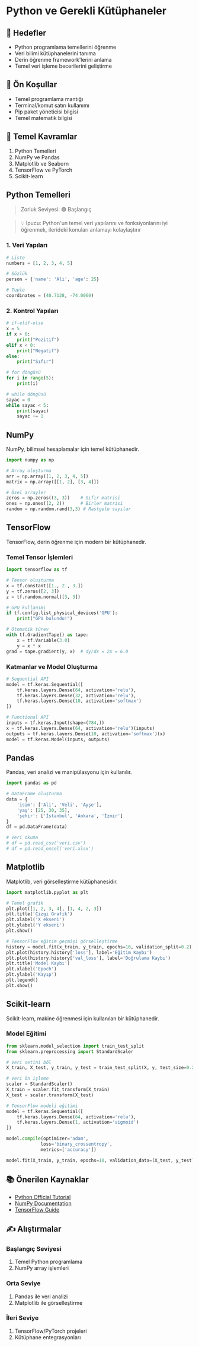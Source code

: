# Python ve Gerekli Kütüphaneler

## 🎯 Hedefler
- Python programlama temellerini öğrenme
- Veri bilimi kütüphanelerini tanıma
- Derin öğrenme framework'lerini anlama
- Temel veri işleme becerilerini geliştirme

## 📑 Ön Koşullar
- Temel programlama mantığı
- Terminal/komut satırı kullanımı
- Pip paket yöneticisi bilgisi
- Temel matematik bilgisi

## 🔑 Temel Kavramlar
1. Python Temelleri
2. NumPy ve Pandas
3. Matplotlib ve Seaborn
4. TensorFlow ve PyTorch
5. Scikit-learn

## Python Temelleri
> Zorluk Seviyesi: 🟢 Başlangıç

> 💡 İpucu: Python'un temel veri yapılarını ve fonksiyonlarını iyi öğrenmek, ilerideki konuları anlamayı kolaylaştırır

### 1. Veri Yapıları
```python
# Liste
numbers = [1, 2, 3, 4, 5]

# Sözlük
person = {'name': 'Ali', 'age': 25}

# Tuple
coordinates = (40.7128, -74.0060)
```

### 2. Kontrol Yapıları
```python
# if-elif-else
x = 5
if x > 0:
    print("Pozitif")
elif x < 0:
    print("Negatif")
else:
    print("Sıfır")

# for döngüsü
for i in range(5):
    print(i)

# while döngüsü
sayac = 0
while sayac < 5:
    print(sayac)
    sayac += 1
```

## NumPy
NumPy, bilimsel hesaplamalar için temel kütüphanedir.

```python
import numpy as np

# Array oluşturma
arr = np.array([1, 2, 3, 4, 5])
matrix = np.array([[1, 2], [3, 4]])

# Özel arrayler
zeros = np.zeros((3, 3))    # Sıfır matrisi
ones = np.ones((2, 2))      # Birler matrisi
random = np.random.rand(3,3) # Rastgele sayılar
```

## TensorFlow
TensorFlow, derin öğrenme için modern bir kütüphanedir.

### Temel Tensor İşlemleri
```python
import tensorflow as tf

# Tensor oluşturma
x = tf.constant([1., 2., 3.])
y = tf.zeros([2, 3])
z = tf.random.normal([3, 3])

# GPU kullanımı
if tf.config.list_physical_devices('GPU'):
    print("GPU bulundu!")

# Otomatik türev
with tf.GradientTape() as tape:
    x = tf.Variable(3.0)
    y = x * x
grad = tape.gradient(y, x)  # dy/dx = 2x = 6.0
```

### Katmanlar ve Model Oluşturma
```python
# Sequential API
model = tf.keras.Sequential([
    tf.keras.layers.Dense(64, activation='relu'),
    tf.keras.layers.Dense(32, activation='relu'),
    tf.keras.layers.Dense(10, activation='softmax')
])

# Functional API
inputs = tf.keras.Input(shape=(784,))
x = tf.keras.layers.Dense(64, activation='relu')(inputs)
outputs = tf.keras.layers.Dense(10, activation='softmax')(x)
model = tf.keras.Model(inputs, outputs)
```

## Pandas
Pandas, veri analizi ve manipülasyonu için kullanılır.

```python
import pandas as pd

# DataFrame oluşturma
data = {
    'isim': ['Ali', 'Veli', 'Ayşe'],
    'yaş': [25, 30, 35],
    'şehir': ['İstanbul', 'Ankara', 'İzmir']
}
df = pd.DataFrame(data)

# Veri okuma
# df = pd.read_csv('veri.csv')
# df = pd.read_excel('veri.xlsx')
```

## Matplotlib
Matplotlib, veri görselleştirme kütüphanesidir.

```python
import matplotlib.pyplot as plt

# Temel grafik
plt.plot([1, 2, 3, 4], [1, 4, 2, 3])
plt.title('Çizgi Grafik')
plt.xlabel('X ekseni')
plt.ylabel('Y ekseni')
plt.show()

# TensorFlow eğitim geçmişi görselleştirme
history = model.fit(x_train, y_train, epochs=10, validation_split=0.2)
plt.plot(history.history['loss'], label='Eğitim Kaybı')
plt.plot(history.history['val_loss'], label='Doğrulama Kaybı')
plt.title('Model Kaybı')
plt.xlabel('Epoch')
plt.ylabel('Kayıp')
plt.legend()
plt.show()
```

## Scikit-learn
Scikit-learn, makine öğrenmesi için kullanılan bir kütüphanedir.

### Model Eğitimi
```python
from sklearn.model_selection import train_test_split
from sklearn.preprocessing import StandardScaler

# Veri setini böl
X_train, X_test, y_train, y_test = train_test_split(X, y, test_size=0.2)

# Veri ön işleme
scaler = StandardScaler()
X_train = scaler.fit_transform(X_train)
X_test = scaler.transform(X_test)

# TensorFlow modeli eğitimi
model = tf.keras.Sequential([
    tf.keras.layers.Dense(64, activation='relu'),
    tf.keras.layers.Dense(1, activation='sigmoid')
])

model.compile(optimizer='adam',
             loss='binary_crossentropy',
             metrics=['accuracy'])

model.fit(X_train, y_train, epochs=10, validation_data=(X_test, y_test))
```

## 📚 Önerilen Kaynaklar
- [Python Official Tutorial](https://docs.python.org/3/tutorial/)
- [NumPy Documentation](https://numpy.org/doc/)
- [TensorFlow Guide](https://www.tensorflow.org/guide)

## ✍️ Alıştırmalar
### Başlangıç Seviyesi
1. Temel Python programlama
2. NumPy array işlemleri

### Orta Seviye
1. Pandas ile veri analizi
2. Matplotlib ile görselleştirme

### İleri Seviye
1. TensorFlow/PyTorch projeleri
2. Kütüphane entegrasyonları 